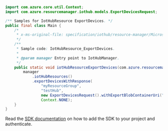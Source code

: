 ```java
import com.azure.core.util.Context;
import com.azure.resourcemanager.iothub.models.ExportDevicesRequest;

/** Samples for IotHubResource ExportDevices. */
public final class Main {
    /*
     * x-ms-original-file: specification/iothub/resource-manager/Microsoft.Devices/stable/2021-07-02/examples/iothub_exportdevices.json
     */
    /**
     * Sample code: IotHubResource_ExportDevices.
     *
     * @param manager Entry point to IotHubManager.
     */
    public static void iotHubResourceExportDevices(com.azure.resourcemanager.iothub.IotHubManager manager) {
        manager
            .iotHubResources()
            .exportDevicesWithResponse(
                "myResourceGroup",
                "testHub",
                new ExportDevicesRequest().withExportBlobContainerUri("testBlob").withExcludeKeys(true),
                Context.NONE);
    }
}
```

Read the [SDK documentation](https://github.com/Azure/azure-sdk-for-java/blob/azure-resourcemanager-iothub_1.2.0-beta.1/sdk/iothub/azure-resourcemanager-iothub/README.md) on how to add the SDK to your project and authenticate.
